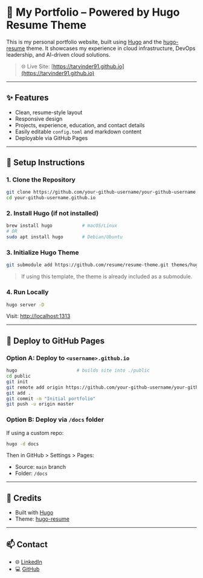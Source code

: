 # 🚀 My Portfolio – Powered by Hugo Resume Theme

This is my personal portfolio website, built using [Hugo](https://gohugo.io/) and the [hugo-resume](https://themes.gohugo.io/themes/hugo-resume) theme. It showcases my experience in cloud infrastructure, DevOps leadership, and AI-driven cloud solutions.

> 🌐 Live Site: [https://tarvinder91.github.io](https://tarvinder91.github.io)

---

## ✨ Features

- Clean, resume-style layout
- Responsive design
- Projects, experience, education, and contact details
- Easily editable `config.toml` and markdown content
- Deployable via GitHub Pages

---

## 🚧 Setup Instructions

### 1. Clone the Repository

```bash
git clone https://github.com/your-github-username/your-github-username.github.io.git
cd your-github-username.github.io
```

### 2. Install Hugo (if not installed)

```bash
brew install hugo           # macOS/Linux
# OR
sudo apt install hugo       # Debian/Ubuntu
```

### 3. Initialize Hugo Theme

```bash
git submodule add https://github.com/resume/resume-theme.git themes/hugo-resume
```

> If using this template, the theme is already included as a submodule.

### 4. Run Locally

```bash
hugo server -D
```

Visit: [http://localhost:1313](http://localhost:1313)

---

## 🚀 Deploy to GitHub Pages

### Option A: Deploy to `<username>.github.io`

```bash
hugo                      # builds site into ./public
cd public
git init
git remote add origin https://github.com/your-github-username/your-github-username.github.io.git
git add .
git commit -m "Initial portfolio"
git push -u origin master
```

### Option B: Deploy via `/docs` folder

If using a custom repo:

```bash
hugo -d docs
```

Then in GitHub > Settings > Pages:
- Source: `main` branch
- Folder: `/docs`

---

## 🧠 Credits

- Built with [Hugo](https://gohugo.io/)
- Theme: [hugo-resume](https://github.com/resume/resume-theme)

---

## 📫 Contact

- 🌐 [LinkedIn](https://linkedin.com/in/tarvinder91)
- 💻 [GitHub](https://github.com/tarvinder91)
